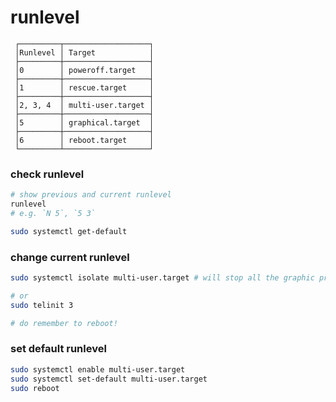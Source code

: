  # runlevel

```
 ┌─────────┬───────────────────┐
 │Runlevel │ Target            │
 ├─────────┼───────────────────┤
 │0        │ poweroff.target   │
 ├─────────┼───────────────────┤
 │1        │ rescue.target     │
 ├─────────┼───────────────────┤
 │2, 3, 4  │ multi-user.target │
 ├─────────┼───────────────────┤
 │5        │ graphical.target  │
 ├─────────┼───────────────────┤
 │6        │ reboot.target     │
 └─────────┴───────────────────┘
```



### check runlevel

```bash
# show previous and current runlevel
runlevel 
# e.g. `N 5`, `5 3`

sudo systemctl get-default
```



### change current runlevel

```bash
sudo systemctl isolate multi-user.target # will stop all the graphic processes

# or
sudo telinit 3

# do remember to reboot!
```



### set default runlevel

```bash
sudo systemctl enable multi-user.target
sudo systemctl set-default multi-user.target
sudo reboot
```


